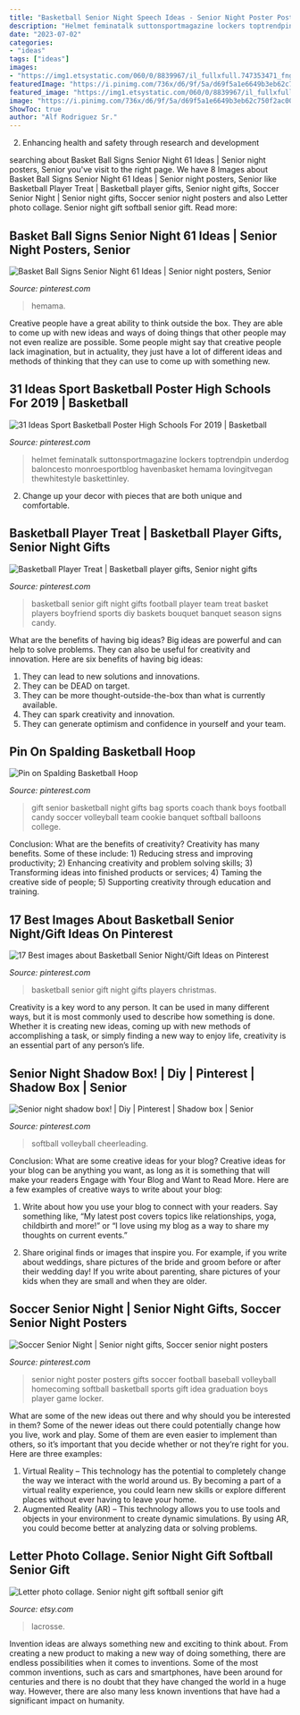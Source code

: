 ```yaml
---
title: "Basketball Senior Night Speech Ideas - Senior Night Poster Posters Gifts Soccer Football Baseball Volleyball Homecoming Softball Basketball Sports Gift Idea Graduation Boys Player Game Locker"
description: "Helmet feminatalk suttonsportmagazine lockers toptrendpin underdog baloncesto monroesportblog havenbasket hemama lovingitvegan thewhitestyle baskettinley"
date: "2023-07-02"
categories:
- "ideas"
tags: ["ideas"]
images:
- "https://img1.etsystatic.com/060/0/8839967/il_fullxfull.747353471_fngi.jpg"
featuredImage: "https://i.pinimg.com/736x/d6/9f/5a/d69f5a1e6649b3eb62c750f2ac00c941.jpg"
featured_image: "https://img1.etsystatic.com/060/0/8839967/il_fullxfull.747353471_fngi.jpg"
image: "https://i.pinimg.com/736x/d6/9f/5a/d69f5a1e6649b3eb62c750f2ac00c941.jpg"
ShowToc: true
author: "Alf Rodriguez Sr."
---
```



2. Enhancing health and safety through research and development 

	

		
searching about Basket Ball Signs Senior Night 61 Ideas | Senior night posters, Senior you've visit to the right page. We have 8 Images about Basket Ball Signs Senior Night 61 Ideas | Senior night posters, Senior like Basketball Player Treat | Basketball player gifts, Senior night gifts, Soccer Senior Night | Senior night gifts, Soccer senior night posters and also Letter photo collage. Senior night gift softball senior gift. Read more:
		
    
## Basket Ball Signs Senior Night 61 Ideas | Senior Night Posters, Senior

<img loading=lazy src="https://i.pinimg.com/736x/d6/9f/5a/d69f5a1e6649b3eb62c750f2ac00c941.jpg" onerror="this.onerror=null;this.src='https://tse2.mm.bing.net/th?id=OIP.RsGCzvIpCUO9nmfdPNpgIgAAAA&amp;pid=15.1';" alt="Basket Ball Signs Senior Night 61 Ideas | Senior night posters, Senior">

_Source: pinterest.com_

>hemama. 

	

Creative people have a great ability to think outside the box. They are able to come up with new ideas and ways of doing things that other people may not even realize are possible. Some people might say that creative people lack imagination, but in actuality, they just have a lot of different ideas and methods of thinking that they can use to come up with something new.

    
## 31 Ideas Sport Basketball Poster High Schools For 2019 | Basketball

<img loading=lazy src="https://i.pinimg.com/originals/e0/c7/70/e0c77061f53317b7e8bd10046e0d6a57.jpg" onerror="this.onerror=null;this.src='https://tse3.mm.bing.net/th?id=OIP.DQi82Lc1iN0p-5AVxaldOwAAAA&amp;pid=15.1';" alt="31 Ideas Sport Basketball Poster High Schools For 2019 | Basketball">

_Source: pinterest.com_

>helmet feminatalk suttonsportmagazine lockers toptrendpin underdog baloncesto monroesportblog havenbasket hemama lovingitvegan thewhitestyle baskettinley. 

	

2. Change up your decor with pieces that are both unique and comfortable.

    
## Basketball Player Treat | Basketball Player Gifts, Senior Night Gifts

<img loading=lazy src="https://i.pinimg.com/originals/13/fd/06/13fd0602dd032dd3f31de539180326f4.jpg" onerror="this.onerror=null;this.src='https://tse4.mm.bing.net/th?id=OIP.bZhlWdjEdq5InVcYIi8cbAHaJ4&amp;pid=15.1';" alt="Basketball Player Treat | Basketball player gifts, Senior night gifts">

_Source: pinterest.com_

>basketball senior gift night gifts football player team treat basket players boyfriend sports diy baskets bouquet banquet season signs candy. 

	

What are the benefits of having big ideas?
Big ideas are powerful and can help to solve problems. They can also be useful for creativity and innovation. Here are six benefits of having big ideas: 
1. They can lead to new solutions and innovations.
2. They can be DEAD on target.
3. They can be more thought-outside-the-box than what is currently available.
4. They can spark creativity and innovation. 
5. They can generate optimism and confidence in yourself and your team.

    
## Pin On Spalding Basketball Hoop

<img loading=lazy src="https://i.pinimg.com/originals/51/49/ef/5149ef701f392fe0af35e875b44073e9.jpg" onerror="this.onerror=null;this.src='https://tse3.mm.bing.net/th?id=OIP.erIPQecYB9RISle9tYDy-QHaJ4&amp;pid=15.1';" alt="Pin on Spalding Basketball Hoop">

_Source: pinterest.com_

>gift senior basketball night gifts bag sports coach thank boys football candy soccer volleyball team cookie banquet softball balloons college. 

	

Conclusion: What are the benefits of creativity?
Creativity has many benefits. Some of these include: 1) Reducing stress and improving productivity; 2) Enhancing creativity and problem solving skills; 3) Transforming ideas into finished products or services; 4) Taming the creative side of people; 5) Supporting creativity through education and training.

    
## 17 Best Images About Basketball Senior Night/Gift Ideas On Pinterest

<img loading=lazy src="https://s-media-cache-ak0.pinimg.com/736x/42/6a/a4/426aa435c67e8a2fb15901e5abac3213.jpg" onerror="this.onerror=null;this.src='https://tse3.mm.bing.net/th?id=OIP.SDC8vE9lOk6hjqPBKnI7SAHaJ3&amp;pid=15.1';" alt="17 Best images about Basketball Senior Night/Gift Ideas on Pinterest">

_Source: pinterest.com_

>basketball senior gift night gifts players christmas. 

	

Creativity is a key word to any person. It can be used in many different ways, but it is most commonly used to describe how something is done. Whether it is creating new ideas, coming up with new methods of accomplishing a task, or simply finding a new way to enjoy life, creativity is an essential part of any person’s life.

    
## Senior Night Shadow Box! | Diy | Pinterest | Shadow Box | Senior

<img loading=lazy src="https://i.pinimg.com/736x/9e/20/a7/9e20a748e99bbe575ccf533c675b6c44.jpg" onerror="this.onerror=null;this.src='https://tse4.mm.bing.net/th?id=OIP.SnabP3CmKXkmoV2TXAC-MwHaJ4&amp;pid=15.1';" alt="Senior night shadow box! | Diy | Pinterest | Shadow box | Senior">

_Source: pinterest.com_

>softball volleyball cheerleading. 

	

Conclusion: What are some creative ideas for your blog?
Creative ideas for your blog can be anything you want, as long as it is something that will make your readers Engage with Your Blog and Want to Read More. Here are a few examples of creative ways to write about your blog:
1. Write about how you use your blog to connect with your readers. Say something like, “My latest post covers topics like relationships, yoga, childbirth and more!” or “I love using my blog as a way to share my thoughts on current events.”

2. Share original finds or images that inspire you. For example, if you write about weddings, share pictures of the bride and groom before or after their wedding day! If you write about parenting, share pictures of your kids when they are small and when they are older.


    
## Soccer Senior Night | Senior Night Gifts, Soccer Senior Night Posters

<img loading=lazy src="https://i.pinimg.com/originals/d5/da/a7/d5daa78c6cb895261cf099b92f1a78e8.jpg" onerror="this.onerror=null;this.src='https://tse1.mm.bing.net/th?id=OIP.dc8OtE2pW9q6AzNZ0gbuFQHaJ4&amp;pid=15.1';" alt="Soccer Senior Night | Senior night gifts, Soccer senior night posters">

_Source: pinterest.com_

>senior night poster posters gifts soccer football baseball volleyball homecoming softball basketball sports gift idea graduation boys player game locker. 

	

What are some of the new ideas out there and why should you be interested in them?
Some of the newer ideas out there could potentially change how you live, work and play. Some of them are even easier to implement than others, so it’s important that you decide whether or not they’re right for you. Here are three examples: 
1) Virtual Reality – This technology has the potential to completely change the way we interact with the world around us. By becoming a part of a virtual reality experience, you could learn new skills or explore different places without ever having to leave your home. 
2) Augmented Reality (AR) – This technology allows you to use tools and objects in your environment to create dynamic simulations. By using AR, you could become better at analyzing data or solving problems.

    
## Letter Photo Collage. Senior Night Gift Softball Senior Gift

<img loading=lazy src="https://img1.etsystatic.com/060/0/8839967/il_fullxfull.747353471_fngi.jpg" onerror="this.onerror=null;this.src='https://tse1.mm.bing.net/th?id=OIP.RiFY9lg9BrTEXVBBDHj6qAHaJ6&amp;pid=15.1';" alt="Letter photo collage. Senior night gift softball senior gift">

_Source: etsy.com_

>lacrosse. 

	

Invention ideas are always something new and exciting to think about. From creating a new product to making a new way of doing something, there are endless possibilities when it comes to inventions. Some of the most common inventions, such as cars and smartphones, have been around for centuries and there is no doubt that they have changed the world in a huge way. However, there are also many less known inventions that have had a significant impact on humanity.

